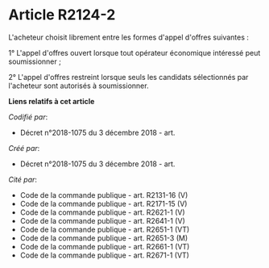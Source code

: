 # Article R2124-2

L'acheteur choisit librement entre les formes d'appel d'offres suivantes :

1° L'appel d'offres ouvert lorsque tout opérateur économique intéressé peut soumissionner ;

2° L'appel d'offres restreint lorsque seuls les candidats sélectionnés par l'acheteur sont autorisés à soumissionner.

**Liens relatifs à cet article**

_Codifié par_:

  - Décret n°2018-1075 du 3 décembre 2018 - art.

_Créé par_:

  - Décret n°2018-1075 du 3 décembre 2018 - art.

_Cité par_:

  - Code de la commande publique - art. R2131-16 (V)
  - Code de la commande publique - art. R2171-15 (V)
  - Code de la commande publique - art. R2621-1 (V)
  - Code de la commande publique - art. R2641-1 (V)
  - Code de la commande publique - art. R2651-1 (VT)
  - Code de la commande publique - art. R2651-3 (M)
  - Code de la commande publique - art. R2661-1 (VT)
  - Code de la commande publique - art. R2671-1 (VT)
